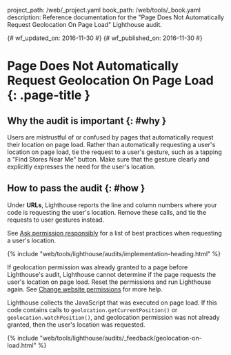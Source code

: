 project_path: /web/_project.yaml
book_path: /web/tools/_book.yaml
description: Reference documentation for the "Page Does Not Automatically Request Geolocation On Page Load" Lighthouse audit.

{# wf_updated_on: 2016-11-30 #}
{# wf_published_on: 2016-11-30 #}

# Page Does Not Automatically Request Geolocation On Page Load  {: .page-title }

## Why the audit is important {: #why }

Users are mistrustful of or confused by pages that automatically request
their location on page load. Rather than automatically requesting a
user's location on page load, tie the request to a user's gesture, such as
a tapping a "Find Stores Near Me" button. Make sure that the gesture clearly
and explicitly expresses the need for the user's location.

## How to pass the audit {: #how }

Under **URLs**, Lighthouse reports the line and column numbers where your
code is requesting the user's location. Remove these calls, and tie the
requests to user gestures instead. 

See [Ask permission responsibly][ask] for a list of best practices when
requesting a user's location.

[ask]: /web/fundamentals/native-hardware/user-location/#ask_permission_responsibly

{% include "web/tools/lighthouse/audits/implementation-heading.html" %}

If geolocation permission was already granted to a page before Lighthouse's
audit, Lighthouse cannot determine if the page requests the user's location
on page load. Reset the permissions and run Lighthouse again. See
[Change website permissions][help] for more help.

Lighthouse collects the JavaScript that was executed on page load. If this
code contains calls to `geolocation.getCurrentPosition()` or
`geolocation.watchPosition()`, and geolocation permission was not already
granted, then the user's location was requested.

[help]: https://support.google.com/chrome/answer/6148059


{% include "web/tools/lighthouse/audits/_feedback/geolocation-on-load.html" %}
